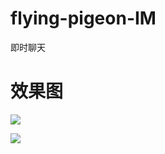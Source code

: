 # flying-pigeon-IM
即时聊天
# 效果图
![](https://github.com/IABQL/image/blob/main/%E5%BE%AE%E4%BF%A1%E5%9B%BE%E7%89%87_20220829122024.jpg)

![](https://github.com/IABQL/image/blob/main/%E5%BE%AE%E4%BF%A1%E5%9B%BE%E7%89%87_20220829122037.jpg)
